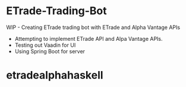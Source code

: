 # ETrade-Trading-Bot
WIP - Creating ETrade trading bot with ETrade and Alpha Vantage APIs

- Attempting to implement ETrade API and Alpa Vantage APIs.
- Testing out Vaadin for UI
- Using Spring Boot for server
# etradealphahaskell
